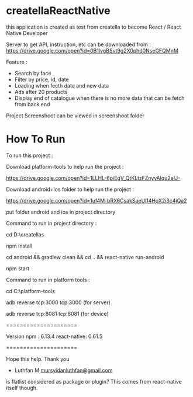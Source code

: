 # createllaReactNative
this application is created as test from creatella to become React / React Native Developer

Server to get API, instruction, etc can be downloaded from : https://drive.google.com/open?id=0B1lvgBSvt9g2X0phd0NseGFQMnM

Feature :
- Search by face
- Filter by price, id, date
- Loading when fecth data and new data
- Ads after 20 products
- Display end of catalogue when there is no more data that can be fetch from back end

Project Screenshoot can be viewed in screenshoot folder

# How To Run
To run this project :

Download platform-tools to help run the project :

https://drive.google.com/open?id=1LLHL-6piEgV_QtKLtzFZnyyAlqu2eIJ-

Download android+ios folder to help run the project :

https://drive.google.com/open?id=1uf4M-bRX6CsakSaeUl14HoX2i3c4jQa2

put folder android and ios in project directory

Command to run in project directory :

cd D:\createllas 

npm install

cd android && gradlew clean && cd .. && react-native run-android  

npm start

Command to run in platform tools :

cd C:\platform-tools

adb reverse tcp:3000 tcp:3000 (for server)

adb reverse tcp:8081 tcp:8081 (for device)

=====================

Version
npm : 6.13.4
react-native: 0.61.5

=====================

Hope this help.
Thank you
- Luthfan M
mursyidanluthfan@gmail.com


is flatlist considered as package or plugin? This comes from react-native itself though.
